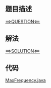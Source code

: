 ## 题目描述

[==>QUESTION<==](https://leetcode-cn.com/problems/frequency-of-the-most-frequent-element/)

## 解法

[==>SOLUTION<==](https://leetcode-cn.com/problems/frequency-of-the-most-frequent-element/solution/zui-gao-pin-yuan-su-de-pin-shu-by-leetco-q5g9/)

## 代码

[MaxFrequency.java](https://github.com/Marshal7cc/leetcode-java/blob/master/src/slidewindow/MaxFrequency.java)

